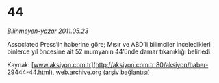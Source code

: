 # 44

*Bilinmeyen-yazar 2011.05.23*

<font class="agenda2NewsSpot">
 <p class="MsoNormal">
  Associated Press’in haberine göre; Mısır ve ABD’li bilimciler inceledikleri binlerce yıl öncesine ait 52 mumyanın 44’ünde damar tıkanıklığı belirledi.
 </p>
</font>
<font class="newsDetail">
</font>

Kaynak: [www.aksiyon.com.tr](http://aksiyon.com.tr:80/aksiyon/haber-29444-44.html), [web.archive.org (arşiv bağlantısı)](http://web.archive.org/web/20110621070717/http://aksiyon.com.tr:80/aksiyon/haber-29444-44.html)
